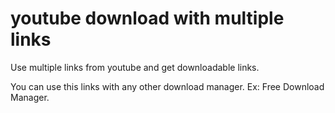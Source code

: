 # youtube download with multiple links

Use multiple links from youtube and get downloadable links.

You can use this links with any other download manager. Ex: Free Download Manager.
